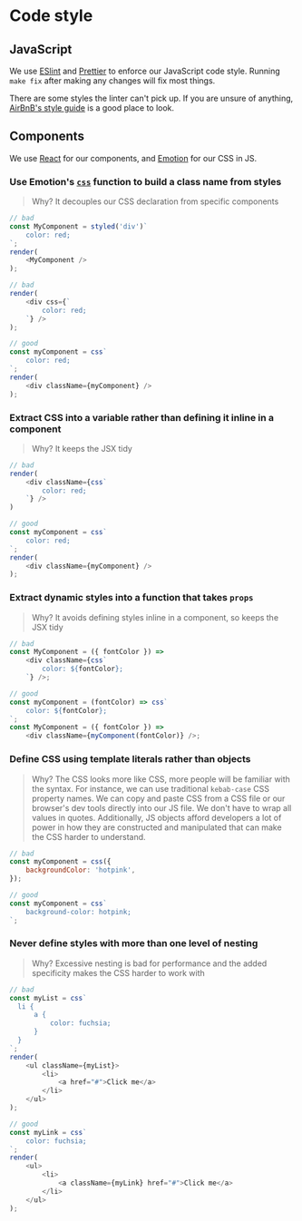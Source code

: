 # Code style

## JavaScript

We use [ESlint](https://eslint.org/) and [Prettier](https://prettier.io/) to enforce our JavaScript code style. 
Running `make fix` after making any changes will fix most things.

There are some styles the linter can't pick up. If you are unsure of anything, [AirBnB's style
guide](https://github.com/airbnb/javascript) is a good place to look.

## Components

We use [React](https://reactjs.org/) for our components, and [Emotion](https://emotion.sh/) for our CSS in JS.

### Use Emotion's [`css`](https://emotion.sh/docs/css) function to build a class name from styles

> Why? It decouples our CSS declaration from specific components

```js
// bad
const MyComponent = styled('div')`
    color: red;
`;
render(
    <MyComponent />
);

// bad
render(
    <div css={`
        color: red;
    `} />
);

// good
const myComponent = css`
    color: red;
`;
render(
    <div className={myComponent} />
);
```

### Extract CSS into a variable rather than defining it inline in a component

> Why? It keeps the JSX tidy

```js
// bad
render(
    <div className={css`
        color: red;
    `} />
)

// good
const myComponent = css`
    color: red;
`;
render(
    <div className={myComponent} />
);
```

### Extract dynamic styles into a function that takes `props`

> Why? It avoids defining styles inline in a component, so keeps the JSX tidy

```js
// bad
const MyComponent = ({ fontColor }) =>
    <div className={css`
        color: ${fontColor};
    `} />;

// good
const myComponent = (fontColor) => css`
    color: ${fontColor};
`;
const MyComponent = ({ fontColor }) =>
    <div className={myComponent(fontColor)} />;
```

### Define CSS using template literals rather than objects

> Why? The CSS looks more like CSS, more people will be familiar with the syntax. For instance, we can use traditional `kebab-case` CSS property names. We can copy and paste CSS from a CSS file or our browser's dev tools directly into our JS file. We don't have to wrap all values in quotes. Additionally, JS objects afford developers a lot of power in how they are constructed and manipulated that can make the CSS harder to understand.

```js
// bad
const myComponent = css({
    backgroundColor: 'hotpink',
});

// good
const myComponent = css`
    background-color: hotpink;
`;
```

### Never define styles with more than one level of nesting

> Why? Excessive nesting is bad for performance and the added specificity makes the CSS harder to work with

```js
// bad
const myList = css`
  li {
      a {
          color: fuchsia;
      }
  }
`;
render(
    <ul className={myList}>
        <li>
            <a href="#">Click me</a>
        </li>
    </ul>
);

// good
const myLink = css`
    color: fuchsia;
`;
render(
    <ul>
        <li>
            <a className={myLink} href="#">Click me</a>
        </li>
    </ul>
);
```
